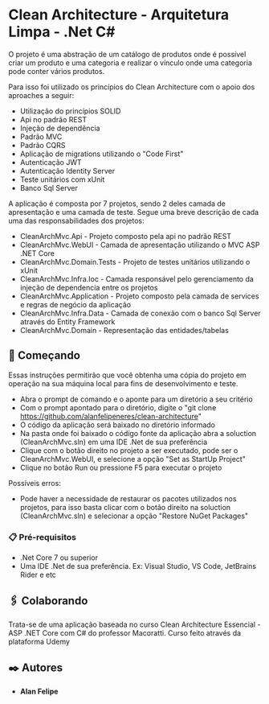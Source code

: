 # Clean Architecture - Arquitetura Limpa - .Net C#

O projeto é uma abstração de um catálogo de produtos onde é possível criar um produto e uma categoria e realizar o vínculo onde uma categoria pode conter vários produtos.

Para isso foi utilizado os princípios do Clean Architecture com o apoio dos aproaches a seguir:
  * Utilização do princípios SOLID
  * Api no padrão REST
  * Injeção de dependência
  * Padrão MVC
  * Padrão CQRS
  * Aplicação de migrations utilizando o "Code First"
  * Autenticação JWT
  * Autenticação Identity Server
  * Teste unitários com xUnit
  * Banco Sql Server

A aplicação é composta por 7 projetos, sendo 2 deles camada de apresentação e uma camada de teste. Segue uma breve descrição de cada uma das responsabilidades dos projetos:
  * CleanArchMvc.Api - Projeto composto pela api no padrão REST
  * CleanArchMvc.WebUI - Camada de apresentação utilizando o MVC ASP .NET Core
  * CleanArchMvc.Domain.Tests - Projeto de testes unitários utilizando o xUnit
  * CleanArchMvc.Infra.Ioc - Camada responsável pelo gerenciamento da injeção de dependencia entre os projetos
  * CleanArchMvc.Application - Projeto composto pela camada de services e regras de negócio da aplicação
  * CleanArchMvc.Infra.Data - Camada de conexão com o banco Sql Server através do Entity Framework
  * CleanArchMvc.Domain - Representação das entidades/tabelas

## 🚀 Começando

Essas instruções permitirão que você obtenha uma cópia do projeto em operação na sua máquina local para fins de desenvolvimento e teste.
  * Abra o prompt de comando e o aponte para um diretório a seu critério
  * Com o prompt apontado para o diretório, digite o "git clone https://github.com/alanfelipeneres/clean-architecture"
  * O código da aplicação será baixado no diretório informado
  * Na pasta onde foi baixado o código fonte da aplicação abra a soluction (CleanArchMvc.sln) em uma IDE .Net de sua preferência
  * Clique com o botão direito no projeto a ser executado, pode ser o CleanArchMvc.WebUI, e selecione a opção "Set as StartUp Project"
  * Clique no botão Run ou pressione F5 para executar o projeto

Possíveis erros:
  * Pode haver a necessidade de restaurar os pacotes utilizados nos projetos, para isso basta clicar com o botão direito na soluction (CleanArchMvc.sln) e selecionar a opção "Restore NuGet Packages"

### 📋 Pré-requisitos
  * .Net Core 7 ou superior
  * Uma IDE .Net de sua preferência. Ex: Visual Studio, VS Code, JetBrains Rider e etc

## 🖇️ Colaborando
Trata-se de uma aplicação baseada no curso Clean Architecture Essencial - ASP .NET Core com C# do professor Macoratti. Curso feito através da plataforma Udemy

## ✒️ Autores
* **Alan Felipe**
